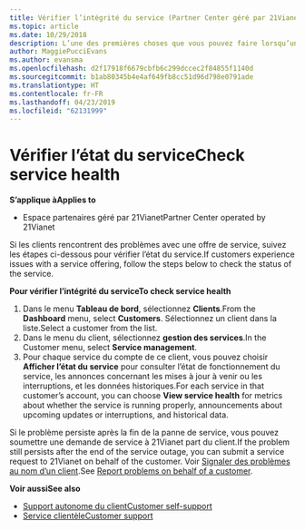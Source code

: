```yaml
---
title: Vérifier l’intégrité du service (Partner Center géré par 21Vianet)
ms.topic: article
ms.date: 10/29/2018
description: L’une des premières choses que vous pouvez faire lorsqu’un client rencontre des problèmes avec un service est de vérifier l’état du service.
author: MaggiePucciEvans
ms.author: evansma
ms.openlocfilehash: d2f17918f6679cbfb6c299dccec2f84855f1140d
ms.sourcegitcommit: b1ab80345b4e4af649fb8cc51d96d798e0791ade
ms.translationtype: HT
ms.contentlocale: fr-FR
ms.lasthandoff: 04/23/2019
ms.locfileid: "62131999"
---
```

# <a name="check-service-health"></a><span data-ttu-id="a5692-103">Vérifier l’état du service</span><span class="sxs-lookup"><span data-stu-id="a5692-103">Check service health</span></span>

<span data-ttu-id="a5692-104">**S’applique à**</span><span class="sxs-lookup"><span data-stu-id="a5692-104">**Applies to**</span></span>

-   <span data-ttu-id="a5692-105">Espace partenaires géré par 21Vianet</span><span class="sxs-lookup"><span data-stu-id="a5692-105">Partner Center operated by 21Vianet</span></span>


<span data-ttu-id="a5692-106">Si les clients rencontrent des problèmes avec une offre de service, suivez les étapes ci-dessous pour vérifier l’état du service.</span><span class="sxs-lookup"><span data-stu-id="a5692-106">If customers experience issues with a service offering, follow the steps below to check the status of the service.</span></span>

<span data-ttu-id="a5692-107">**Pour vérifier l’intégrité du service**</span><span class="sxs-lookup"><span data-stu-id="a5692-107">**To check service health**</span></span>

1.  <span data-ttu-id="a5692-108">Dans le menu **Tableau de bord**, sélectionnez **Clients**.</span><span class="sxs-lookup"><span data-stu-id="a5692-108">From the **Dashboard** menu, select **Customers**.</span></span> <span data-ttu-id="a5692-109">Sélectionnez un client dans la liste.</span><span class="sxs-lookup"><span data-stu-id="a5692-109">Select a customer from the list.</span></span>
2.  <span data-ttu-id="a5692-110">Dans le menu du client, sélectionnez **gestion des services**.</span><span class="sxs-lookup"><span data-stu-id="a5692-110">In the Customer menu, select **Service management**.</span></span>
3.  <span data-ttu-id="a5692-111">Pour chaque service du compte de ce client, vous pouvez choisir **Afficher l’état du service** pour consulter l’état de fonctionnement du service, les annonces concernant les mises à jour à venir ou les interruptions, et les données historiques.</span><span class="sxs-lookup"><span data-stu-id="a5692-111">For each service in that customer’s account, you can choose **View service health** for metrics about whether the service is running properly, announcements about upcoming updates or interruptions, and historical data.</span></span>

<span data-ttu-id="a5692-112">Si le problème persiste après la fin de la panne de service, vous pouvez soumettre une demande de service à 21Vianet part du client.</span><span class="sxs-lookup"><span data-stu-id="a5692-112">If the problem still persists after the end of the service outage, you can submit a service request to 21Vianet on behalf of the customer.</span></span> <span data-ttu-id="a5692-113">Voir [Signaler des problèmes au nom d’un client](report-problems-on-behalf-of-a-customer.md).</span><span class="sxs-lookup"><span data-stu-id="a5692-113">See [Report problems on behalf of a customer](report-problems-on-behalf-of-a-customer.md).</span></span>

<span data-ttu-id="a5692-114">**Voir aussi**</span><span class="sxs-lookup"><span data-stu-id="a5692-114">**See also**</span></span>

-   [<span data-ttu-id="a5692-115">Support autonome du client</span><span class="sxs-lookup"><span data-stu-id="a5692-115">Customer self-support</span></span>](customer-self-support.md)
-   [<span data-ttu-id="a5692-116">Service clientèle</span><span class="sxs-lookup"><span data-stu-id="a5692-116">Customer support</span></span>](customer-support.md)